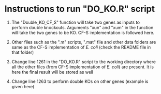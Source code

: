 # Instructions to run "DO_KO.R" script

1) The "Double_KO_CF_S" function will take two genes as inputs to perform double knockouts. Arguments "xun" and "xum" in the function will take the two genes to be KO. CF-S implementation is followed here.

2) Other files such as the ".m" scripts, ".mat" file and other data folders are same as the CF-S implementation of _E. coli_ (check the README file in that folder)

3) Change line 1261 in the "DO_KO.R" script to the working directory where all the other files (from CF-S implementation of _E. coli_) are present. It is here the final result will be stored as well

4) Change line 1263 to perform double KOs on other genes (example is given here)

